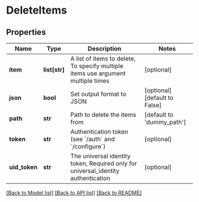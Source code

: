 # DeleteItems

## Properties
Name | Type | Description | Notes
------------ | ------------- | ------------- | -------------
**item** | **list[str]** | A list of items to delete, To specify multiple items use argument multiple times | [optional] 
**json** | **bool** | Set output format to JSON | [optional] [default to False]
**path** | **str** | Path to delete the items from | [default to 'dummy_path']
**token** | **str** | Authentication token (see &#x60;/auth&#x60; and &#x60;/configure&#x60;) | [optional] 
**uid_token** | **str** | The universal identity token, Required only for universal_identity authentication | [optional] 

[[Back to Model list]](../README.md#documentation-for-models) [[Back to API list]](../README.md#documentation-for-api-endpoints) [[Back to README]](../README.md)


